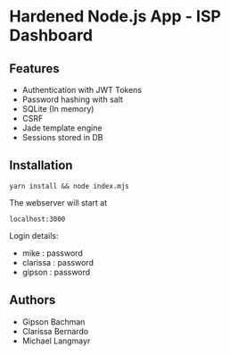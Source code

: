 # Hardened Node.js App - ISP Dashboard
## Features
 - Authentication with JWT Tokens
 - Password hashing with salt
 - SQLite (In memory)
 - CSRF
 - Jade template engine
 - Sessions stored in DB

## Installation
```
yarn install && node index.mjs
```
The webserver will start at
```
localhost:3000
```
Login details:
- mike : password
- clarissa : password
- gipson : password

## Authors
 - Gipson Bachman
 - Clarissa Bernardo
 - Michael Langmayr